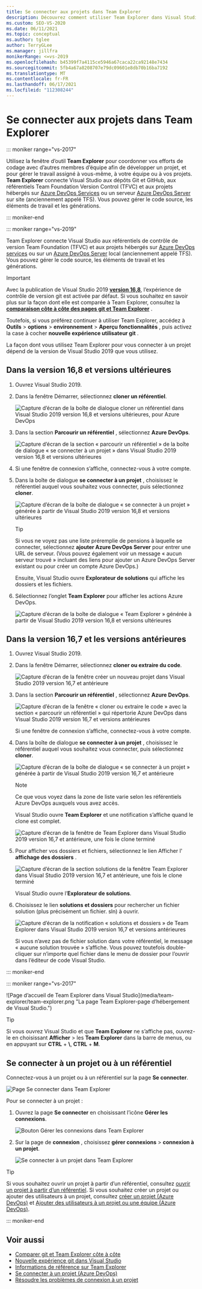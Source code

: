 ```yaml
---
title: Se connecter aux projets dans Team Explorer
description: Découvrez comment utiliser Team Explorer dans Visual Studio pour travailler avec les membres de l’équipe pour développer et gérer des projets.
ms.custom: SEO-VS-2020
ms.date: 06/11/2021
ms.topic: conceptual
ms.author: tglee
author: TerryGLee
ms.manager: jillfra
monikerRange: <=vs-2019
ms.openlocfilehash: b45399f7a4115ce5946a67caca22ca92148e7434
ms.sourcegitcommit: 5fb4a67a8208707e79dc09601e8db70b16ba7192
ms.translationtype: MT
ms.contentlocale: fr-FR
ms.lasthandoff: 06/17/2021
ms.locfileid: "112308244"
---
```

# <a name="connect-to-projects-in-team-explorer"></a>Se connecter aux projets dans Team Explorer

::: moniker range="vs-2017"

Utilisez la fenêtre d’outil **Team Explorer** pour coordonner vos efforts de codage avec d’autres membres d’équipe afin de développer un projet, et pour gérer le travail assigné à vous-même, à votre équipe ou à vos projets. **Team Explorer** connecte Visual Studio aux dépôts Git et GitHub, aux référentiels Team Foundation Version Control (TFVC) et aux projets hébergés sur [Azure DevOps Services](/azure/devops/user-guide/what-is-azure-devops-services) ou un serveur [Azure DevOps Server](/azure/devops/index-all) sur site (anciennement appelé TFS). Vous pouvez gérer le code source, les éléments de travail et les générations.

::: moniker-end

::: moniker range="vs-2019"

Team Explorer connecte Visual Studio aux référentiels de contrôle de version Team Foundation (TFVC) et aux projets hébergés sur [Azure DevOps services](/azure/devops/user-guide/what-is-azure-devops-services) ou sur un [Azure DevOps Server](/azure/devops/user-guide/about-azure-devops-services-tfs?view=azure-devops&preserve-view=true) local (anciennement appelé TFS). Vous pouvez gérer le code source, les éléments de travail et les générations.

> [!IMPORTANT]
> Avec la publication de Visual Studio 2019 [**version 16,8**](/visualstudio/releases/2019/release-notes-history), l’expérience de contrôle de version git est activée par défaut. Si vous souhaitez en savoir plus sur la façon dont elle est comparée à Team Explorer, consultez la [**comparaison côte à côte des pages git et Team Explorer**](../version-control/git-team-explorer-feature-comparison.md) .
>
> Toutefois, si vous préférez continuer à utiliser Team Explorer, accédez à **Outils** > **options** > **environnement** > **Aperçu fonctionnalités** , puis activez la case à cocher **nouvelle expérience utilisateur git** .

La façon dont vous utilisez Team Explorer pour vous connecter à un projet dépend de la version de Visual Studio 2019 que vous utilisez.

## <a name="in-version-168-and-later"></a>Dans la version 16,8 et versions ultérieures

1. Ouvrez Visual Studio 2019.

1. Dans la fenêtre Démarrer, sélectionnez **cloner un référentiel**.

   ![Capture d’écran de la boîte de dialogue cloner un référentiel dans Visual Studio 2019 version 16,8 et versions ultérieures, pour Azure DevOps](../ide/media/vs-2019/clone-repository.png)

1. Dans la section **Parcourir un référentiel** , sélectionnez **Azure DevOps**.

    ![Capture d’écran de la section « parcourir un référentiel » de la boîte de dialogue « se connecter à un projet » dans Visual Studio 2019 version 16,8 et versions ultérieures](../ide/media/vs-2019/browse-repository-azure-devops.png)

1. Si une fenêtre de connexion s’affiche, connectez-vous à votre compte.

1. Dans la boîte de dialogue **se connecter à un projet** , choisissez le référentiel auquel vous souhaitez vous connecter, puis sélectionnez **cloner**.

      ![Capture d’écran de la boîte de dialogue « se connecter à un projet » générée à partir de Visual Studio 2019 version 16,8 et versions ultérieures](../ide/media/vs-2019/connect-project-azure-devops.png)

      > [!TIP]
      > Si vous ne voyez pas une liste préremplie de pensions à laquelle se connecter, sélectionnez **ajouter Azure DevOps Server** pour entrer une URL de serveur. (Vous pouvez également voir un message « aucun serveur trouvé » incluant des liens pour ajouter un Azure DevOps Server existant ou pour créer un compte Azure DevOps.)

   Ensuite, Visual Studio ouvre **Explorateur de solutions** qui affiche les dossiers et les fichiers.

1. Sélectionnez l’onglet **Team Explorer** pour afficher les actions Azure DevOps.

      ![Capture d’écran de la boîte de dialogue « Team Explorer » générée à partir de Visual Studio 2019 version 16,8 et versions ultérieures](../ide/media/vs-2019/team-explorer-azure-devops.png)

## <a name="in-version-167-and-earlier"></a>Dans la version 16,7 et les versions antérieures

1. Ouvrez Visual Studio 2019.

1. Dans la fenêtre Démarrer, sélectionnez **cloner ou extraire du code**.

   ![Capture d’écran de la fenêtre créer un nouveau projet dans Visual Studio 2019 version 16,7 et antérieure](../get-started/media/vs-2019/clone-checkout-code-dark.png)

1. Dans la section **Parcourir un référentiel** , sélectionnez **Azure DevOps**.

   ![Capture d’écran de la fenêtre « cloner ou extraire le code » avec la section « parcourir un référentiel » qui répertorie Azure DevOps dans Visual Studio 2019 version 16,7 et versions antérieures](../get-started/media/vs-2019/clone-checkout-code-git-repo-dark.png)

   Si une fenêtre de connexion s’affiche, connectez-vous à votre compte.

1. Dans la boîte de dialogue **se connecter à un projet** , choisissez le référentiel auquel vous souhaitez vous connecter, puis sélectionnez **cloner**.

      ![Capture d’écran de la boîte de dialogue « se connecter à un projet » générée à partir de Visual Studio 2019 version 16,7 et antérieure](../get-started/media/open-proj-azure-devops-connect-cloud-clone.png)

    > [!NOTE]
    > Ce que vous voyez dans la zone de liste varie selon les référentiels Azure DevOps auxquels vous avez accès.

   Visual Studio ouvre **Team Explorer** et une notification s’affiche quand le clone est complet.

     ![Capture d’écran de la fenêtre de Team Explorer dans Visual Studio 2019 version 16,7 et antérieure, une fois le clone terminé](../get-started/media/vs-2019/clone-complete-azure-devops.png)

1. Pour afficher vos dossiers et fichiers, sélectionnez le lien Afficher l' **affichage des dossiers** .

     ![Capture d’écran de la section solutions de la fenêtre Team Explorer dans Visual Studio 2019 version 16,7 et antérieure, une fois le clone terminé](../get-started/media/vs-2019/show-folder-view-azure-devops.png)

     Visual Studio ouvre l’**Explorateur de solutions**.

1. Choisissez le lien **solutions et dossiers** pour rechercher un fichier solution (plus précisément un fichier. sln) à ouvrir.

      ![Capture d’écran de la notification « solutions et dossiers » de Team Explorer dans Visual Studio 2019 version 16,7 et versions antérieures](../get-started/media/open-proj-repo-solutions-folders.png)

   Si vous n’avez pas de fichier solution dans votre référentiel, le message « aucune solution trouvée » s’affiche. Vous pouvez toutefois double-cliquer sur n’importe quel fichier dans le menu de dossier pour l’ouvrir dans l’éditeur de code Visual Studio.

::: moniker-end

::: moniker range="vs-2017&quot;

![Page d’accueil de Team Explorer dans Visual Studio](media/team-explorer/team-explorer.png &quot;La page Team Explorer-page d’hébergement de Visual Studio.")

> [!TIP]
> Si vous ouvrez Visual Studio et que **Team Explorer** ne s’affiche pas, ouvrez-le en choisissant **Afficher**  >  les **Team Explorer** dans la barre de menus, ou en appuyant sur **CTRL** + **&#92;**, **CTRL** + **M**.

## <a name="connect-to-a-project-or-repository"></a>Se connecter à un projet ou à un référentiel

Connectez-vous à un projet ou à un référentiel sur la page **Se connecter**.

![Page Se connecter dans Team Explorer](media/team-explorer/connect.png "Page Team Explorer-Connect dans Visual Studio")

Pour se connecter à un projet :

1. Ouvrez la page **Se connecter** en choisissant l’icône **Gérer les connexions**.

   ![Bouton Gérer les connexions dans Team Explorer](media/team-explorer/manage-connections.png "Le bouton Team Explorer-gérer les connexions dans Visual Studio.")

1. Sur la page de **connexion** , choisissez **gérer connexions** > **connexion à un projet**.

   ![Se connecter à un projet dans Team Explorer](media/team-explorer/connect-project.png "L’option Team Explorer-se connecter à un projet dans Visual Studio.")

> [!TIP]
> Si vous souhaitez ouvrir un projet à partir d’un référentiel, consultez [ouvrir un projet à partir d’un référentiel](../get-started/tutorial-open-project-from-repo-visual-studio-2017.md). Si vous souhaitez créer un projet ou ajouter des utilisateurs à un projet, consultez [créer un projet (Azure DevOps)](/azure/devops/organizations/projects/create-project) et [Ajouter des utilisateurs à un projet ou une équipe (Azure DevOps)](/azure/devops/organizations/security/add-users-team-project).

::: moniker-end

## <a name="see-also"></a>Voir aussi

- [Comparer git et Team Explorer côte à côte](git-team-explorer-feature-comparison.md)
- [Nouvelle expérience git dans Visual Studio](git-with-visual-studio.md)
- [Informations de référence sur Team Explorer](reference/team-explorer-reference.md)
- [Se connecter à un projet (Azure DevOps)](/azure/devops/organizations/projects/connect-to-projects)
- [Résoudre les problèmes de connexion à un projet](/azure/devops/user-guide/troubleshoot-connection?view=azure-devops&preserve-view=true)
